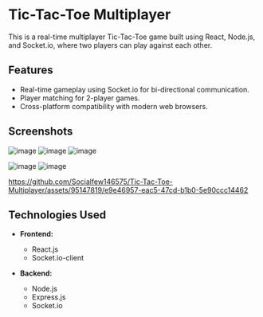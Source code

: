 # Tic-Tac-Toe Multiplayer

This is a real-time multiplayer Tic-Tac-Toe game built using React, Node.js, and Socket.io, where two players can play against each other.

## Features

- Real-time gameplay using Socket.io for bi-directional communication.
- Player matching for 2-player games.
- Cross-platform compatibility with modern web browsers.

## Screenshots
![image](https://github.com/Socialfew146575/Tic-Tac-Toe-Multiplayer/assets/95147819/504f56d7-bda7-44fd-8a66-c6dadf5a1267)
![image](https://github.com/Socialfew146575/Tic-Tac-Toe-Multiplayer/assets/95147819/f9e321ed-e48e-4f8d-98fc-f11ee7b64f6f)
![image](https://github.com/Socialfew146575/Tic-Tac-Toe-Multiplayer/assets/95147819/d83c121a-cb1c-4114-982a-63e6ceaf6466)

![image](https://github.com/Socialfew146575/Tic-Tac-Toe-Multiplayer/assets/95147819/f83b21cb-895e-42cc-8df8-8124b5623831)  ![image](https://github.com/Socialfew146575/Tic-Tac-Toe-Multiplayer/assets/95147819/5bcb2ee3-1a57-4d01-be40-c3fb34674b02)


https://github.com/Socialfew146575/Tic-Tac-Toe-Multiplayer/assets/95147819/e9e46957-eac5-47cd-b1b0-5e90ccc14462




## Technologies Used

- **Frontend:**
  - React.js
  - Socket.io-client

- **Backend:**
  - Node.js
  - Express.js
  - Socket.io


